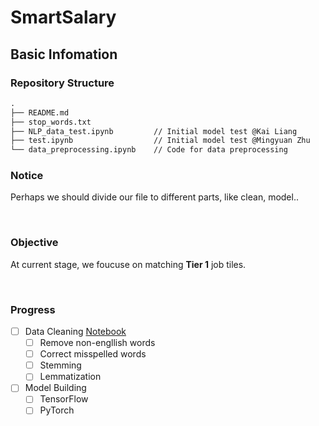 # SmartSalary

## Basic Infomation

### Repository Structure

```markdown
.  
├── README.md
├── stop_words.txt
├── NLP_data_test.ipynb         // Initial model test @Kai Liang
├── test.ipynb                  // Initial model test @Mingyuan Zhu
└── data_preprocessing.ipynb    // Code for data preprocessing
```

### Notice

Perhaps we should divide our file to different parts, like clean, model..

&emsp;

### Objective

At current stage, we foucuse on matching **Tier 1** job tiles.

&emsp;

### Progress

- [ ] Data Cleaning [Notebook](data_preprocessing.ipynb)
  - [ ] Remove non-engllish words
  - [ ] Correct misspelled words
  - [ ] Stemming
  - [ ] Lemmatization
- [ ] Model Building
  - [ ] TensorFlow
  - [ ] PyTorch
